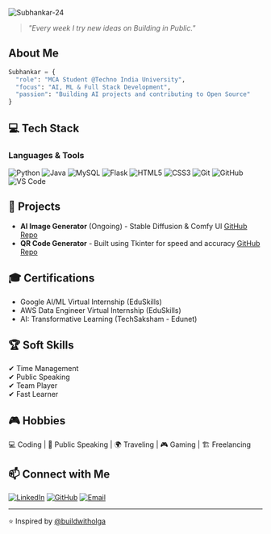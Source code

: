 
<p align="left"> <img src="https://komarev.com/ghpvc/?username=Subhankar-24" alt="Subhankar-24" /> </p>

> *"Every week I try new ideas on Building in Public."*

## About Me
```python
Subhankar = {
  "role": "MCA Student @Techno India University",
  "focus": "AI, ML & Full Stack Development",
  "passion": "Building AI projects and contributing to Open Source"
}
```

## 💻 Tech Stack
### Languages & Tools
![Python](https://img.shields.io/badge/python-%233776AB.svg?style=for-the-badge&logo=python&logoColor=white)
![Java](https://img.shields.io/badge/java-%23ED8B00.svg?style=for-the-badge&logo=openjdk&logoColor=white)
![MySQL](https://img.shields.io/badge/mysql-%2300f.svg?style=for-the-badge&logo=mysql&logoColor=white)
![Flask](https://img.shields.io/badge/flask-%23000.svg?style=for-the-badge&logo=flask&logoColor=white)
![HTML5](https://img.shields.io/badge/html5-%23E34F26.svg?style=for-the-badge&logo=html5&logoColor=white)
![CSS3](https://img.shields.io/badge/css3-%231572B6.svg?style=for-the-badge&logo=css3&logoColor=white)
![Git](https://img.shields.io/badge/git-%23F05033.svg?style=for-the-badge&logo=git&logoColor=white)
![GitHub](https://img.shields.io/badge/github-%23121011.svg?style=for-the-badge&logo=github&logoColor=white)
![VS Code](https://img.shields.io/badge/VSCode-%23007ACC.svg?style=for-the-badge&logo=visual-studio-code&logoColor=white)

## 🚀 Projects
- **AI Image Generator** (Ongoing) - Stable Diffusion & Comfy UI
  [GitHub Repo](https://github.com/Subhankar-24/Image-Generation-using-stable-diffusion-Comfy-UI.git)
- **QR Code Generator** - Built using Tkinter for speed and accuracy
  [GitHub Repo](https://github.com/Subhankar-24/Qr-Code-Generator.git)

## 🎓 Certifications
- Google AI/ML Virtual Internship (EduSkills)  
- AWS Data Engineer Virtual Internship (EduSkills)  
- AI: Transformative Learning (TechSaksham - Edunet)

## 🏆 Soft Skills
✔ Time Management  
✔ Public Speaking  
✔ Team Player  
✔ Fast Learner  

## 🎮 Hobbies
💻 Coding | 🎤 Public Speaking | 🌍 Traveling | 🎮 Gaming | 🏗️ Freelancing  

## 📫 Connect with Me
[![LinkedIn](https://img.shields.io/badge/LinkedIn-blue?style=for-the-badge&logo=linkedin)](https://www.linkedin.com/in/subhankar-ghosh-b42638343)
[![GitHub](https://img.shields.io/badge/GitHub-black?style=for-the-badge&logo=github)](https://github.com/Subhankar-24)
[![Email](https://img.shields.io/badge/Email-D14836?style=for-the-badge&logo=gmail&logoColor=white)](mailto:subhankar.gh24@gmail.com)

---
⭐️ Inspired by [@buildwitholga](https://github.com/buildwitholga)
